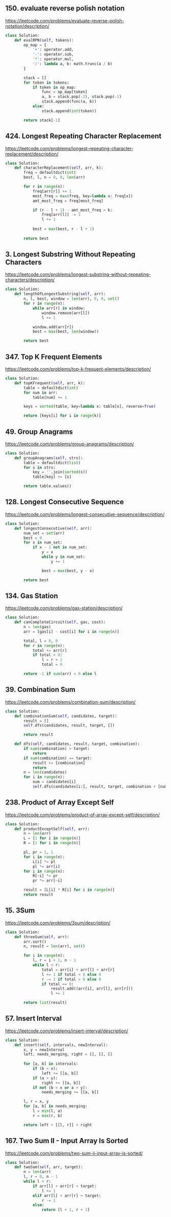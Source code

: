 ## 150. evaluate reverse polish notation
https://leetcode.com/problems/evaluate-reverse-polish-notation/description/

```py
class Solution:
	def evalRPN(self, tokens):
		op_map = {
			'+': operator.add,
			'-': operator.sub,
			'*': operator.mul,
			'/': lambda a, b: math.trunc(a / b)
		}

		stack = []
		for token in tokens:
			if token in op_map:
				func = op_map[token]
				a, b = stack.pop(-2), stack.pop(-1)
				stack.append(func(a, b))
			else:
				stack.append(int(token))

		return stack[-1]
```

## 424. Longest Repeating Character Replacement
https://leetcode.com/problems/longest-repeating-character-replacement/description/

```py
class Solution:
	def characterReplacement(self, arr, k):
		freq = defaultdict(int)
		best, l, n = 0, 0, len(arr)

		for r in range(n):
			freq[arr[r]] += 1
			most_freq = max(freq, key=lambda x: freq[x])
			amt_most_freq = freq[most_freq]

			if (r - l + 1) - amt_most_freq > k:
				freq[arr[l]] -= 1
				l += 1
			
			best = max(best, r - l + 1)
		
		return best
```

## 3. Longest Substring Without Repeating Characters
https://leetcode.com/problems/longest-substring-without-repeating-characters/description/

```py
class Solution:
	def lengthOfLongestSubstring(self, arr):
		n, l, best, window = len(arr), 0, 0, set()
		for r in range(n):
			while arr[r] in window:
				window.remove(arr[l])
				l += 1

			window.add(arr[r])
			best = max(best, len(window))

		return best
```

## 347. Top K Frequent Elements
https://leetcode.com/problems/top-k-frequent-elements/description/

```py
class Solution:
	def topKFrequent(self, arr, k):
		table = defaultdict(int)
		for num in arr:
			table[num] += 1

		keys = sorted(table, key=lambda x: table[x], reverse=True)

		return [keys[i] for i in range(k)]
```

## 49. Group Anagrams
https://leetcode.com/problems/group-anagrams/description/

```py
class Solution:
	def groupAnagrams(self, strs):
		table = defaultdict(list)
		for s in strs:
			key = ''.join(sorted(s))
			table[key] += [s]

		return table.values()
```

## 128. Longest Consecutive Sequence
https://leetcode.com/problems/longest-consecutive-sequence/description/

```py
class Solution:
	def longestConsecutive(self, arr):
		num_set = set(arr)
		best = 0
		for x in num_set:
			if x - 1 not in num_set:
				y = x
				while y in num_set:
					y += 1

				best = max(best, y - x)

		return best
```

## 134. Gas Station
https://leetcode.com/problems/gas-station/description/

```py
class Solution:
	def canCompleteCircuit(self, gas, cost):
		n = len(gas)
		arr = [gas[i] - cost[i] for i in range(n)]

		total, l = 0, 0
		for r in range(n):
			total += arr[r]
			if total < 0:
				l = r + 1
				total = 0

		return -1 if sum(arr) < 0 else l
```


## 39. Combination Sum
https://leetcode.com/problems/combination-sum/description/

```py
class Solution:
	def combinationSum(self, candidates, target):
		result = []
		self.dfs(candidates, result, target, [])

		return result

	def dfs(self, candidates, result, target, combination):
		if sum(combination) > target:
			return
		if sum(combination) == target:
			result += [combination]
			return
		n = len(candidates)
		for i in range(n):
			num = candidates[i]
			self.dfs(candidates[i:], result, target, combination + [num])
```

## 238. Product of Array Except Self
https://leetcode.com/problems/product-of-array-except-self/description/

```py
class Solution:
	def productExceptSelf(self, arr):
		n = len(arr)
		L = [1 for i in range(n)]
		R = [1 for i in range(n)]

		pl, pr = 1, 1
		for i in range(n):
			L[i] *= pl
			pl *= arr[i]
		for i in range(n):
			R[~i] *= pr
			pr *= arr[~i]

		result = [L[i] * R[i] for i in range(n)]
		return result
```

## 15. 3Sum
https://leetcode.com/problems/3sum/description/

```py
class Solution:
	def threeSum(self, arr):
		arr.sort()
		n, result = len(arr), set()

		for i in range(n):
			l, r = i + 1, n - 1
			while l < r:
				total = arr[i] + arr[l] + arr[r]
				l += 1 if total < 0 else 0
				r -= 1 if total > 0 else 0
				if total == 0:
					result.add((arr[i], arr[l], arr[r]))
					l += 1

		return list(result)
```

## 57. Insert Interval
https://leetcode.com/problems/insert-interval/description/

```py
class Solution:
	def insert(self, intervals, newInterval):
		x, y = newInterval
		left, needs_merging, right = [], [], []
        
		for [a, b] in intervals:
			if (b < x):
				left += [[a, b]]
			if (a > y):
				right += [[a, b]]
			if not (b < x or a > y):
				needs_merging += [[a, b]]

		l, r = x, y
		for [a, b] in needs_merging:
			l = min(l, a)
			r = max(r, b)

		return left + [[l, r]] + right
```

## 167. Two Sum II - Input Array Is Sorted
https://leetcode.com/problems/two-sum-ii-input-array-is-sorted/

```py
class Solution:
	def twoSum(self, arr, target):
		n = len(arr)
		l, r = 0, n - 1
		while l < r:
			if arr[l] + arr[r] < target:
				l += 1
			elif arr[l] + arr[r] > target:
				r -= 1
			else:
				return [l + 1, r + 1]
```
